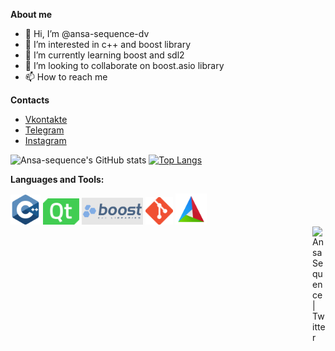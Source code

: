 
**About me**
- 👋 Hi, I’m @ansa-sequence-dv
- 👀 I’m interested in c++ and boost library
- 🌱 I’m currently learning boost and sdl2
- 💞️ I’m looking to collaborate on boost.asio library
- 📫 How to reach me 


**Contacts**
- [Vkontakte](https://vk.com/ansa.sequence)
- [Telegram](https://t.me/NoHaxEx)
- [Instagram](https://www.instagram.com/sahil_is_baku/)

![Ansa-sequence's GitHub stats](https://github-readme-stats.vercel.app/api?username=ansa-sequence&show_icons=true&theme=dracula)
[![Top Langs](https://github-readme-stats.vercel.app/api/top-langs/?username=ansa-sequence&layout=compact&theme=dracula&hide_border=true)](https://github.com/anuraghazra/github-readme-stats)

**Languages and Tools:**  
<div class="tools_and_languages">
  <img src="./.vs/C++_logo.png" alt="C++" width="48px"/>
  <img src="./.vs/Qt_logo.png" alt="Qt framework" width="58px"/>
  <img src="./.vs/Boost_logo.png" alt="Boost C++ libraries" width="98px"/>
  <img src="./.vs/Git_logo.png" alt="Git" width="44px"/>
  <img src="./.vs/CMake_logo.png" alt="CMake" width="50px"/>
</div>

<a href="https://twitter.com/KulievSakhil">
  <img align="right" alt="Ansa Sequence | Twitter" width="21px" src="https://raw.githubusercontent.com/anuraghazra/anuraghazra/master/assets/twitter.svg" />
</a>
